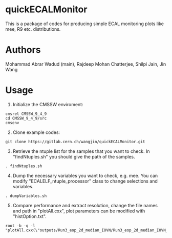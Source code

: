 # quickECALMonitor

This is a package of codes for producing simple ECAL monitoring plots like mee, R9 etc. distributions.

# Authors

Mohammad Abrar Wadud (main), Rajdeep Mohan Chatterjee, Shilpi Jain, Jin Wang

# Usage 

1. Initialize the CMSSW enviroment:

```
cmsrel CMSSW_9_4_9
cd CMSSW_9_4_9/src
cmsenv

```

2. Clone example codes:

```
git clone https://gitlab.cern.ch/wangjin/quickECALMonitor.git

```

3. Retrieve the ntuple list for the samples that you want to check. In "findNtuples.sh" you should give the path of the samples.

```
. findNtuples.sh

```

4. Dump the necessary variables you want to check, e.g. mee. You can modify "ECALELF_ntuple_processor" class to change selections and variables.

```
. dumpVariables.sh

```

5. Compare performance and extract resolution, change the file names and path in "plotAll.cxx", plot parameters can be modified with "histOption.txt".

```
root -b -q -l "plotAll.cxx(\"outputs/Run3_eop_2d_median_IOVN/Run3_eop_2d_median_IOVN_all.root\",\"outputs/Run3_eop_2d_median_IOVN_pulse/Run3_eop_2d_median_IOVN_pulse_all.root\")"

```

